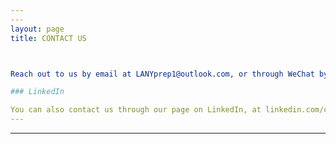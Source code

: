 ```yaml
---
---
layout: page
title: CONTACT US



Reach out to us by email at LANYprep1@outlook.com, or through WeChat by adding: MichaelGilroy

### LinkedIn

You can also contact us through our page on LinkedIn, at linkedin.com/company/lany-prep
---
```

---
